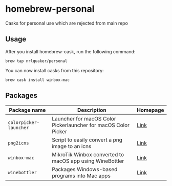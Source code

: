 # homebrew-personal

Casks for personal use which are rejected from main repo

## Usage

After you install homebrew-cask, run the following command:

`brew tap nrlquaker/personal`

You can now install casks from this repository:

`brew cask install winbox-mac`

## Packages

| Package name           | Description                              | Homepage                                 |
| ---------------------- | ---------------------------------------- | ---------------------------------------- |
| `colorpicker-launcher` | Launcher for macOS Color Pickerlauncher for macOS Color Picker | [Link](https://github.com/nrlquaker/color-picker-launcher) |
| `png2icns`             | Script to easily convert a png image to an icns | [Link](https://github.com/bitboss-ca/png2icns) |
| `winbox-mac`           | MikroTik Winbox converted to macOS app using WineBottler | [Link](https://github.com/nrlquaker/winbox-mac) |
| `winebottler`          | Packages Windows-based programs into Mac apps | [Link](http://winebottler.kronenberg.org) |
